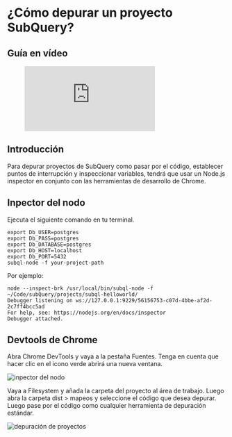 # ¿Cómo depurar un proyecto SubQuery?

## Guía en vídeo

<figure class="video_container">
  <iframe src="https://www.youtube.com/embed/6NlaO-YN2q4" frameborder="0" allowfullscreen="true"></iframe>
</figure>

## Introducción

Para depurar proyectos de SubQuery como pasar por el código, establecer puntos de interrupción y inspeccionar variables, tendrá que usar un Node.js inspector en conjunto con las herramientas de desarrollo de Chrome.

## Inpector del nodo

Ejecuta el siguiente comando en tu terminal.

```shell
export Db_USER=postgres
export Db_PASS=postgres
export Db_DATABASE=postgres
export Db_HOST=localhost
export Db_PORT=5432
subql-node -f your-project-path
```

Por ejemplo:
```shell
node --inspect-brk /usr/local/bin/subql-node -f ~/Code/subQuery/projects/subql-helloworld/
Debugger listening on ws://127.0.0.1:9229/56156753-c07d-4bbe-af2d-2c7ff4bcc5ad
For help, see: https://nodejs.org/en/docs/inspector
Debugger attached.
```

## Devtools de Chrome

Abra Chrome DevTools y vaya a la pestaña Fuentes. Tenga en cuenta que hacer clic en el icono verde abrirá una nueva ventana.

![inpector del nodo](/assets/img/node_inspect.png)

Vaya a Filesystem y añada la carpeta del proyecto al área de trabajo. Luego abra la carpeta dist > mapeos y seleccione el código que desea depurar. Luego pase por el código como cualquier herramienta de depuración estándar.

![depuración de proyectos](/assets/img/debugging_projects.png)
